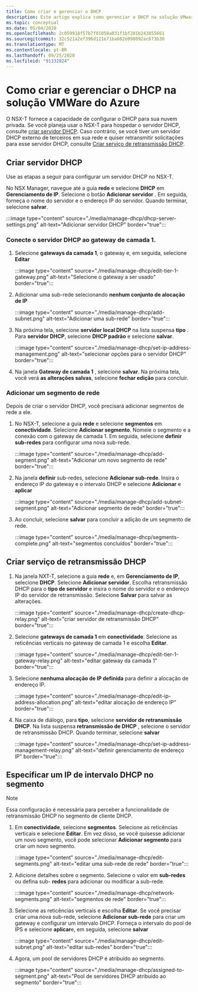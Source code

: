 ```yaml
---
title: Como criar e gerenciar o DHCP
description: Este artigo explica como gerenciar o DHCP na solução VMware do Azure.
ms.topic: conceptual
ms.date: 05/04/2020
ms.openlocfilehash: 2c059918f57b7f01058a031f1bf281b243855661
ms.sourcegitcommit: 32c521a2ef396d121e71ba682e098092ac673b30
ms.translationtype: MT
ms.contentlocale: pt-BR
ms.lasthandoff: 09/25/2020
ms.locfileid: "91332824"
---
```

# <a name="how-to-create-and-manage-dhcp-in-azure-vmware-solution"></a>Como criar e gerenciar o DHCP na solução VMWare do Azure

O NSX-T fornece a capacidade de configurar o DHCP para sua nuvem privada. Se você planeja usar o NSX-T para hospedar o servidor DHCP, consulte [criar servidor DHCP](#create-dhcp-server). Caso contrário, se você tiver um servidor DHCP externo de terceiros em sua rede e quiser retransmitir solicitações para esse servidor DHCP, consulte [Criar serviço de retransmissão DHCP](#create-dhcp-relay-service).

## <a name="create-dhcp-server"></a>Criar servidor DHCP

Use as etapas a seguir para configurar um servidor DHCP no NSX-T.

No NSX Manager, navegue até a guia **rede** e selecione **DHCP** em **Gerenciamento de IP**. Selecione o botão **Adicionar servidor** . Em seguida, forneça o nome do servidor e o endereço IP do servidor. Quando terminar, selecione **salvar**.

:::image type="content" source="./media/manage-dhcp/dhcp-server-settings.png" alt-text="Adicionar servidor DHCP" border="true":::

### <a name="connect-dhcp-server-to-the-tier-1-gateway"></a>Conecte o servidor DHCP ao gateway de camada 1.

1. Selecione **gateways da camada 1**, o gateway e, em seguida, selecione **Editar**

   :::image type="content" source="./media/manage-dhcp/edit-tier-1-gateway.png" alt-text="Selecione o gateway a ser usado" border="true":::

1. Adicionar uma sub-rede selecionando **nenhum conjunto de alocação de IP**

   :::image type="content" source="./media/manage-dhcp/add-subnet.png" alt-text="Adicionar uma sub-rede" border="true":::

1. Na próxima tela, selecione **servidor local DHCP** na lista suspensa **tipo** . Para **servidor DHCP**, selecione **DHCP padrão** e selecione **salvar**.

   :::image type="content" source="./media/manage-dhcp/set-ip-address-management.png" alt-text="selecionar opções para o servidor DHCP" border="true":::

1. Na janela **Gateway de camada 1** , selecione **salvar**. Na próxima tela, você verá **as alterações salvas**, selecione **fechar edição** para concluir.

### <a name="add-a-network-segment"></a>Adicionar um segmento de rede

Depois de criar o servidor DHCP, você precisará adicionar segmentos de rede a ele.

1. No NSX-T, selecione a guia **rede** e selecione **segmentos** em **conectividade**. Selecione **Adicionar segmento**. Nomeie o segmento e a conexão com o gateway de camada 1. Em seguida, selecione **definir sub-redes** para configurar uma nova sub-rede. 

   :::image type="content" source="./media/manage-dhcp/add-segment.png" alt-text="Adicionar um novo segmento de rede" border="true":::

1. Na janela **definir** sub-redes, selecione **Adicionar sub-rede**. Insira o endereço IP do gateway e o intervalo DHCP e selecione **Adicionar** e **aplicar**

   :::image type="content" source="./media/manage-dhcp/add-subnet-segment.png" alt-text="Adicionar segmento de rede" border="true":::

1. Ao concluir, selecione **salvar** para concluir a adição de um segmento de rede.

   :::image type="content" source="./media/manage-dhcp/segments-complete.png" alt-text="segmentos concluídos" border="true":::

## <a name="create-dhcp-relay-service"></a>Criar serviço de retransmissão DHCP

1. Na janela NXT-T, selecione a guia **rede** e, em **Gerenciamento de IP**, selecione **DHCP**. Selecione **Adicionar servidor**. Escolha retransmissão DHCP para o **tipo de servidor** e insira o nome do servidor e o endereço IP do servidor de retransmissão. Selecione **Salvar** para salvar as alterações.

   :::image type="content" source="./media/manage-dhcp/create-dhcp-relay.png" alt-text="criar servidor de retransmissão DHCP" border="true":::

1. Selecione **gateways de camada 1** em **conectividade**. Selecione as reticências verticais no gateway de camada 1 e escolha **Editar**.

   :::image type="content" source="./media/manage-dhcp/edit-tier-1-gateway-relay.png" alt-text="editar gateway da camada 1" border="true":::

1. Selecione **nenhuma alocação de IP definida** para definir a alocação de endereço IP.

   :::image type="content" source="./media/manage-dhcp/edit-ip-address-allocation.png" alt-text="editar alocação de endereço IP" border="true":::

1. Na caixa de diálogo, para **tipo**, selecione **servidor de retransmissão DHCP**. Na lista suspensa **retransmissão de DHCP** , selecione o servidor de retransmissão DHCP. Quando terminar, selecione **salvar**

   :::image type="content" source="./media/manage-dhcp/set-ip-address-management-relay.png" alt-text="definir gerenciamento de endereço IP" border="true":::

## <a name="specify-a-dhcp-range-ip-on-segment"></a>Especificar um IP de intervalo DHCP no segmento

> [!NOTE]
> Essa configuração é necessária para perceber a funcionalidade de retransmissão DHCP no segmento de cliente DHCP. 

1. Em **conectividade**, selecione **segmentos**. Selecione as reticências verticais e selecione **Editar**. Em vez disso, se você quisesse adicionar um novo segmento, você pode selecionar **Adicionar segmento** para criar um novo segmento.

   :::image type="content" source="./media/manage-dhcp/edit-segments.png" alt-text="editar uma sub-rede de rede" border="true":::

1. Adicione detalhes sobre o segmento. Selecione o valor em **sub-redes** ou defina sub- **redes** para adicionar ou modificar a sub-rede.

   :::image type="content" source="./media/manage-dhcp/network-segments.png" alt-text="segmentos de rede" border="true":::

1. Selecione as reticências verticais e escolha **Editar**. Se você precisar criar uma nova sub-rede, selecione **Adicionar sub-rede** para criar um gateway e configurar um intervalo DHCP. Forneça o intervalo do pool de IPS e selecione **aplicar**e, em seguida, selecione **salvar**

   :::image type="content" source="./media/manage-dhcp/edit-subnet.png" alt-text="editar sub-redes" border="true":::

1. Agora, um pool de servidores DHCP é atribuído ao segmento.

   :::image type="content" source="./media/manage-dhcp/assigned-to-segment.png" alt-text="Pool de servidores DHCP atribuído ao segmento" border="true":::
